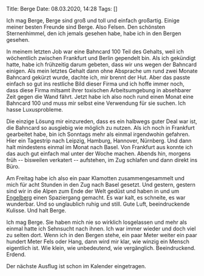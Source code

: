 Title: Berge
Date: 08.03.2020, 14:28
Tags: []

Ich mag Berge, Berge sind groß und toll und einfach großartig. Einige meiner besten Freunde sind Berge. Also Felsen. Den schönsten Sternenhimmel, den ich jemals gesehen habe, habe ich in den Bergen gesehen.

In meinem letzten Job war eine Bahncard 100 Teil des Gehalts, weil ich wöchentlich zwischen Frankfurt und Berlin gependelt bin. Als ich gekündigt hatte, habe ich frühzeitig darum gebeten, dass wir uns wegen der Bahncard einigen. Als mein letztes Gehalt dann ohne Absprache um rund zwei Monate Bahncard gekürzt wurde, dachte ich, mir brennt der Hut. Aber das passte einfach so gut ins restliche Bild dieser Firma und ich hoffe immer noch, dass diese Firma mitsamt ihrer toxischen Arbeitsumgebung in absehbarer Zeit gegen die Wand fährt. Jetzt habe ich also noch rund einen Monat eine Bahncard 100 und muss mir selbst eine Verwendung für sie suchen. Ich hasse Luxusprobleme.

Die einzige Lösung mir einzureden, dass es ein halbwegs guter Deal war ist, die Bahncard so ausgiebig wie möglich zu nutzen. Als ich noch in Frankfurt gearbeitet habe, bin ich Sonntags mehr als einmal irgendwohin gefahren. Hier ein Tagestrip nach Leipzig, Hamburg, Hannover, Nürnberg. Und dann halt mindestens einmal im Monat nach Basel. Von Frankfurt aus konnte ich das auch gut einfach mal unter der Woche machen. Abends hin, morgens früh -- bisweilen verkatert -- aufstehen, im Zug schlafen und dann direkt ins Büro.

Am Freitag habe ich also ein paar Klamotten zusammengesammelt und mich für acht Stunden in den Zug nach Basel gesetzt. Und gestern, gestern sind wir in die Alpen zum Ende der Welt gedüst und haben in und um [Engelberg](https://de.wikipedia.org/wiki/Engelberg) einen Spaziergang gemacht. Es war kalt, es schneite, es war wunderbar. Und so unglaublich ruhig und still. Gute Luft, beeindruckende Kulisse. Und halt Berge.

Ich mag Berge. Sie haben mich nie so wirklich losgelassen und mehr als einmal hatte ich Sehnsucht nach ihnen. Ich war immer wieder und doch viel zu selten dort. Wenn ich in den Bergen stehe, ein paar Meter weiter ein paar hundert Meter Fels oder Hang, dann wird mir klar, wie winzig ein Mensch eigentlich ist. Wie klein, wie unbedeutend, wie vergänglich. Beeindruckend. Erdend.

Der nächste Ausflug ist schon im Kalender eingetragen.